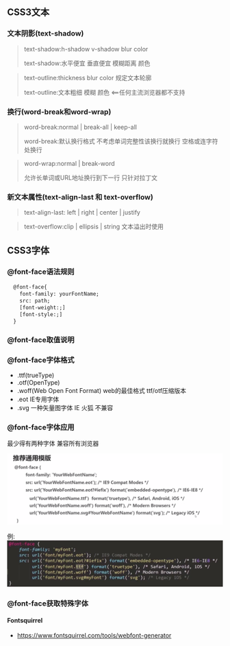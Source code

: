 ## CSS3文本

### 文本阴影(text-shadow)

>text-shadow:h-shadow v-shadow blur color
>
>text-shadow:水平便宜 垂直便宜 模糊距离 颜色

>text-outline:thickness blur color 规定文本轮廓
>
>text-outline:文本粗细 模糊 颜色 <==任何主流浏览器都不支持

### 换行(word-break和word-wrap)

>word-break:normal | break-all | keep-all
>
>word-break:默认换行格式 不考虑单词完整性该换行就换行 空格或连字符处换行

>word-wrap:normal | break-word
>
>允许长单词或URL地址换行到下一行  只针对拉丁文

### 新文本属性(text-align-last 和 text-overflow)

> text-align-last: left | right | center | justify

> text-overflow:clip | ellipsis | string 文本溢出时使用



## CSS3字体

### @font-face语法规则
```
  @font-face{
    font-family: yourFontName;
    src: path;
    [font-weight:;]
    [font-style:;]
  }
```


### @font-face取值说明

### @font-face字体格式
- .ttf(trueType)
- .otf(OpenType)
- .woff(Web Open Font Format) web的最佳格式 ttf/otf压缩版本
- .eot IE专用字体
- .svg 一种矢量图字体 IE 火狐 不兼容


### @font-face字体应用

最少得有两种字体 兼容所有浏览器

<img src='img/font-face.png'></img>

例:
<img src='img/font-face1.png'></img>


### @font-face获取特殊字体

#### Fontsquirrel
- https://www.fontsquirrel.com/tools/webfont-generator
